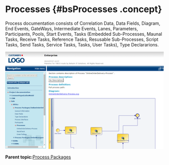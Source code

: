 # Processes {#bsProcesses .concept}

Process documentation consists of Correlation Data, Data Fields, Diagram, End Events, GateWays, Intermediate Events, Lanes, Parameters, Participants, Pools, Start Events, Tasks \(Embedded Sub-Processes, Maunal Tasks, Receive Tasks, Reference Tasks, Resusable Sub-Processes, Script Tasks, Send Tasks, Service Tasks, Tasks, User Tasks\), Type Declararions.

![Process description and process graph](img/bsProcessDiagram.png "Process description and process graph")

**Parent topic:**[Process Packages](../../../modules/titanis/output/processPackages.md)

